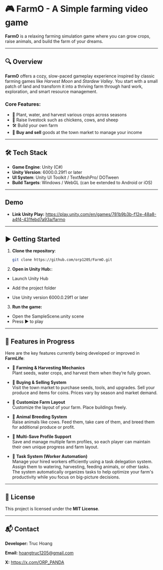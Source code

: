 # 🎮 FarmO - A Simple farming video game

**FarmO** is a relaxing farming simulation game where you can grow crops, raise animals, and build the farm of your dreams.

---

## 🔍 Overview

**FarmO** offers a cozy, slow-paced gameplay experience inspired by classic farming games like *Harvest Moon* and *Stardew Valley*. You start with a small patch of land and transform it into a thriving farm through hard work, exploration, and smart resource management.

### Core Features:
- 🌱 Plant, water, and harvest various crops across seasons
- 🐓 Raise livestock such as chickens, cows, and sheep
- 🛠️ Build your own farm
- 🛒 **Buy and sell** goods at the town market to manage your income

---

## 🛠️ Tech Stack

- **Game Engine**: Unity (C#)
- **Unity Version**: 6000.0.29f1 or later
- **UI System**: Unity UI Toolkit / TextMeshPro/ DOTween
- **Build Targets**: Windows / WebGL (can be extended to Android or iOS)

---

## Demo
- **Link Unity Play:** https://play.unity.com/en/games/781b9b3b-f12e-48a8-a4f4-431febd7a93a/farmo

---

## ▶️ Getting Started

1. **Clone the repository**:
   ```bash
   git clone https://github.com/orp1205/FarmO.git
2. **Open in Unity Hub:**:
- Launch Unity Hub

- Add the project folder

- Use Unity version 6000.0.29f1 or later
3. **Run the game:**

- Open the SampleScene.unity scene
- Press ▶ to play

---

## 🚧 Features in Progress

Here are the key features currently being developed or improved in **FarmLife**:

- 🌾 **Farming & Harvesting Mechanics**  
  Plant seeds, water crops, and harvest them when they’re fully grown.

- 🛒 **Buying & Selling System**  
  Visit the town market to purchase seeds, tools, and upgrades. Sell your produce and items for coins. Prices vary by season and market demand.

- 🌱 **Customize Farm Layout**  
  Customize the layout of your farm. Place buildings freely.

- 🐐 **Animal Breeding System**  
  Raise animals like cows. Feed them, take care of them, and breed them for additional produce or profit.

- 💾 **Multi-Save Profile Support**  
  Save and manage multiple farm profiles, so each player can maintain their own unique progress and farm layout.

- 🧹 **Task System (Worker Automation)**  
  Manage your hired workers efficiently using a task delegation system. Assign them to watering, harvesting, feeding animals, or other tasks. The system automatically organizes tasks to help optimize your farm's productivity while you focus on big-picture decisions.

---

## 📄 License
This project is licensed under the **MIT License**.

---

## 📬 Contact

**Developer:** Truc Hoang

**Email:** hoangtruc1205@gmail.com

**X:** https://x.com/ORP_PANDA

